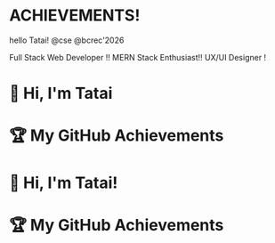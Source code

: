 # ACHIEVEMENTS!
hello Tatai!
@cse 
@bcrec'2026
<!DOCTYPE html>

Full Stack Web Developer !!
MERN Stack Enthusiast!!
UX/UI Designer !

# 👋 Hi, I'm Tatai

# 🏆 My GitHub Achievements

# 👋 Hi, I'm Tatai!

# 🏆 My GitHub Achievements



